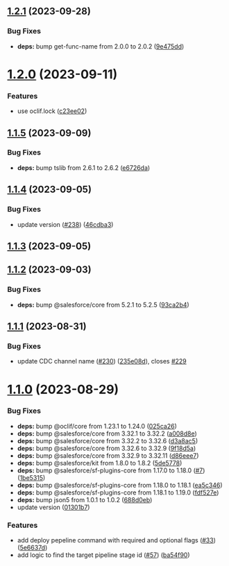 ## [1.2.1](https://github.com/salesforcecli/plugin-devops-center/compare/1.2.0...1.2.1) (2023-09-28)

### Bug Fixes

- **deps:** bump get-func-name from 2.0.0 to 2.0.2 ([9e475dd](https://github.com/salesforcecli/plugin-devops-center/commit/9e475dd5c3cb4bf99bf7e6be806777abc49e3f4e))

# [1.2.0](https://github.com/salesforcecli/plugin-devops-center/compare/1.1.5...1.2.0) (2023-09-11)

### Features

- use oclif.lock ([c23ee02](https://github.com/salesforcecli/plugin-devops-center/commit/c23ee022c1ea0735950c972dfeb3b1ec60c277b2))

## [1.1.5](https://github.com/salesforcecli/plugin-devops-center/compare/1.1.4...1.1.5) (2023-09-09)

### Bug Fixes

- **deps:** bump tslib from 2.6.1 to 2.6.2 ([e6726da](https://github.com/salesforcecli/plugin-devops-center/commit/e6726da03e28d69b80e08c17ca1d08b235378a8e))

## [1.1.4](https://github.com/salesforcecli/plugin-devops-center/compare/1.1.3...1.1.4) (2023-09-05)

### Bug Fixes

- update version ([#238](https://github.com/salesforcecli/plugin-devops-center/issues/238)) ([46cdba3](https://github.com/salesforcecli/plugin-devops-center/commit/46cdba32eeffd22a89fd3155cc0b36812f8d30c0))

## [1.1.3](https://github.com/salesforcecli/plugin-devops-center/compare/1.1.2...1.1.3) (2023-09-05)

## [1.1.2](https://github.com/salesforcecli/plugin-devops-center/compare/1.1.1...1.1.2) (2023-09-03)

### Bug Fixes

- **deps:** bump @salesforce/core from 5.2.1 to 5.2.5 ([93ca2b4](https://github.com/salesforcecli/plugin-devops-center/commit/93ca2b49d9c418a1cbe11b9fe7c3774381a36f70))

## [1.1.1](https://github.com/salesforcecli/plugin-devops-center/compare/1.1.0...1.1.1) (2023-08-31)

### Bug Fixes

- update CDC channel name ([#230](https://github.com/salesforcecli/plugin-devops-center/issues/230)) ([235e08d](https://github.com/salesforcecli/plugin-devops-center/commit/235e08d10fa5b46c11d0a0c70607be015f2a2cb9)), closes [#229](https://github.com/salesforcecli/plugin-devops-center/issues/229)

# [1.1.0](https://github.com/salesforcecli/plugin-devops-center/compare/1be5315cc2270206c82a2565ddc492d8a943a33d...1.1.0) (2023-08-29)

### Bug Fixes

- **deps:** bump @oclif/core from 1.23.1 to 1.24.0 ([025ca26](https://github.com/salesforcecli/plugin-devops-center/commit/025ca2668488312ed7386acbc38157f4b09b5825))
- **deps:** bump @salesforce/core from 3.32.1 to 3.32.2 ([a008d8e](https://github.com/salesforcecli/plugin-devops-center/commit/a008d8e7f7b00761ea072ad67fa62965628e1f9e))
- **deps:** bump @salesforce/core from 3.32.2 to 3.32.6 ([d3a8ac5](https://github.com/salesforcecli/plugin-devops-center/commit/d3a8ac53b3049c815723e877ee41fa0a18e4477c))
- **deps:** bump @salesforce/core from 3.32.6 to 3.32.9 ([9f18d5a](https://github.com/salesforcecli/plugin-devops-center/commit/9f18d5ab1098b079a9f0f18df5fae1094c5536ec))
- **deps:** bump @salesforce/core from 3.32.9 to 3.32.11 ([d86eee7](https://github.com/salesforcecli/plugin-devops-center/commit/d86eee73d598fa1c6424782f8304f2f3da4c270a))
- **deps:** bump @salesforce/kit from 1.8.0 to 1.8.2 ([5de5778](https://github.com/salesforcecli/plugin-devops-center/commit/5de5778e9e19d05e8129d7a9fe7619133c811f40))
- **deps:** bump @salesforce/sf-plugins-core from 1.17.0 to 1.18.0 ([#7](https://github.com/salesforcecli/plugin-devops-center/issues/7)) ([1be5315](https://github.com/salesforcecli/plugin-devops-center/commit/1be5315cc2270206c82a2565ddc492d8a943a33d))
- **deps:** bump @salesforce/sf-plugins-core from 1.18.0 to 1.18.1 ([ea5c346](https://github.com/salesforcecli/plugin-devops-center/commit/ea5c3462f7282adb311ce7ed795684cfafd5c6da))
- **deps:** bump @salesforce/sf-plugins-core from 1.18.1 to 1.19.0 ([fdf527e](https://github.com/salesforcecli/plugin-devops-center/commit/fdf527eb9141b529d1155009a26fe8280f26f73e))
- **deps:** bump json5 from 1.0.1 to 1.0.2 ([688d0eb](https://github.com/salesforcecli/plugin-devops-center/commit/688d0eb7b8cd7bf959aba4c127f1b211da067002))
- update version ([01301b7](https://github.com/salesforcecli/plugin-devops-center/commit/01301b74b24e33c2221e6dcb75eef8cff3bbcb3e))

### Features

- add deploy pepeline command with required and optional flags ([#33](https://github.com/salesforcecli/plugin-devops-center/issues/33)) ([5e6637d](https://github.com/salesforcecli/plugin-devops-center/commit/5e6637de5b5374a2435afbe2a614a2252d526fc2))
- add logic to find the target pipeline stage id ([#57](https://github.com/salesforcecli/plugin-devops-center/issues/57)) ([ba54f90](https://github.com/salesforcecli/plugin-devops-center/commit/ba54f902ca8eee6dd57145cf14b80ecd4e30c9ba))
